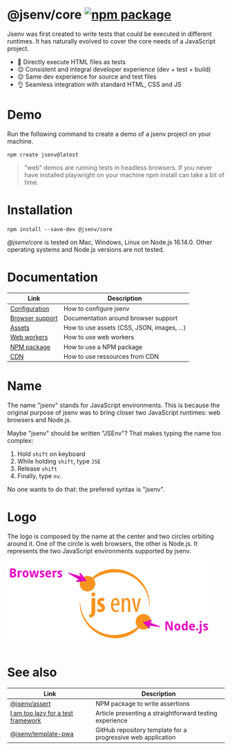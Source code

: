 # @jsenv/core [![npm package](https://img.shields.io/npm/v/@jsenv/core.svg?logo=npm&label=package)](https://www.npmjs.com/package/@jsenv/core)

Jsenv was first created to write tests that could be executed in different runtimes. It has naturally evolved to cover the core needs of a JavaScript project.

- :exploding_head: Directly execute HTML files as tests
- :relieved: Consistent and integral developer experience (dev + test + build)
- :relieved: Same dev experience for source and test files
- :ok_hand: Seamless integration with standard HTML, CSS and JS

# Demo

Run the following command to create a demo of a jsenv project on your machine.

```console
npm create jsenv@latest
```

> "web" demos are running tests in headless browsers. If you never have installed playwright on your machine npm install can take a bit of time.

# Installation

```console
npm install --save-dev @jsenv/core
```

_@jsenv/core_ is tested on Mac, Windows, Linux on Node.js 16.14.0. Other operating systems and Node.js versions are not tested.

# Documentation

| Link                                                   | Description                                |
| ------------------------------------------------------ | ------------------------------------------ |
| [Configuration](./docs/configuration/configuration.md) | How to configure jsenv                     |
| [Browser support](./docs/browser_support/readme.md)    | Documentation around browser support       |
| [Assets](./docs/assets/readme.md)                      | How to use assets (CSS, JSON, images, ...) |
| [Web workers](./docs/web_workers/readme.md)            | How to use web workers                     |
| [NPM package](./docs/npm_package/readme.md)            | How to use a NPM package                   |
| [CDN](./docs/cdn/readme.md)                            | How to use ressources from CDN             |

# Name

The name "jsenv" stands for JavaScript environments. This is because the original purpose of jsenv was to bring closer two JavaScript runtimes: web browsers and Node.js.

Maybe "jsenv" should be written "JSEnv"? That makes typing the name too complex:

1. Hold `shift` on keyboard
2. While holding `shift`, type `JSE`
3. Release `shift`
4. Finally, type `nv`.

No one wants to do that: the prefered syntax is "jsenv".

# Logo

The logo is composed by the name at the center and two circles orbiting around it. One of the circle is web browsers, the other is Node.js. It represents the two JavaScript environments supported by jsenv.

![jsenv logo with legend](./docs/jsenv_logo_legend.png)

# See also

| Link                                                                                              | Description                                                  |
| ------------------------------------------------------------------------------------------------- | ------------------------------------------------------------ |
| [@jsenv/assert](https://github.com/jsenv/assert)                                                  | NPM package to write assertions                              |
| [I am too lazy for a test framework](https://dev.to/dmail/i-am-too-lazy-for-a-test-framework-92f) | Article presenting a straightforward testing experience      |
| [@jsenv/template-pwa](https://github.com/jsenv/jsenv-template-pwa)                                | GitHub repository template for a progressive web application |
